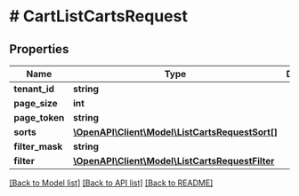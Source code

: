# # CartListCartsRequest


## Properties 


Name | Type | Description | Notes
------------ | ------------- | ------------- | -------------
**tenant_id**| **string** |   | [optional]
**page_size**| **int** |   | [optional]
**page_token**| **string** |   | [optional]
**sorts**| [**\OpenAPI\Client\Model\ListCartsRequestSort[]**](ListCartsRequestSort.md) |   | [optional]
**filter_mask**| **string** |   | [optional]
**filter**| [**\OpenAPI\Client\Model\ListCartsRequestFilter**](ListCartsRequestFilter.md) |   | [optional]


[[Back to Model list]](../../README.md#models) [[Back to API list]](../../README.md#endpoints) [[Back to README]](../../README.md)

